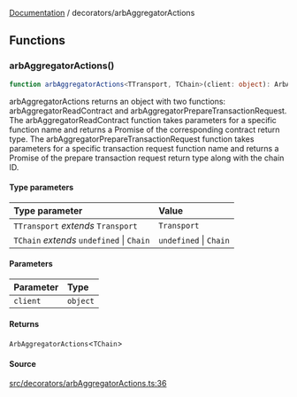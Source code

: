 [Documentation](../README.md) / decorators/arbAggregatorActions

## Functions

### arbAggregatorActions()

```ts
function arbAggregatorActions<TTransport, TChain>(client: object): ArbAggregatorActions<TChain>;
```

arbAggregatorActions returns an object with two functions:
arbAggregatorReadContract and arbAggregatorPrepareTransactionRequest. The
arbAggregatorReadContract function takes parameters for a specific function
name and returns a Promise of the corresponding contract return type. The
arbAggregatorPrepareTransactionRequest function takes parameters for a
specific transaction request function name and returns a Promise of the
prepare transaction request return type along with the chain ID.

#### Type parameters

| Type parameter                            | Value                  |
| :---------------------------------------- | :--------------------- |
| `TTransport` _extends_ `Transport`        | `Transport`            |
| `TChain` _extends_ `undefined` \| `Chain` | `undefined` \| `Chain` |

#### Parameters

| Parameter | Type     |
| :-------- | :------- |
| `client`  | `object` |

#### Returns

`ArbAggregatorActions`\<`TChain`\>

#### Source

[src/decorators/arbAggregatorActions.ts:36](https://github.com/anegg0/arbitrum-orbit-sdk/blob/763a3f41e7ea001cbb6fe81ac11cc794b4a0f94d/src/decorators/arbAggregatorActions.ts#L36)
